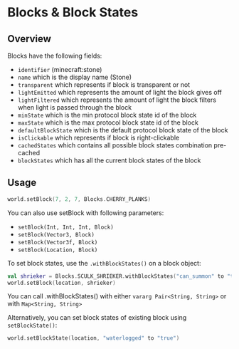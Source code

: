 # Blocks & Block States

## Overview

Blocks have the following fields:
- `identifier` (minecraft:stone)
- `name` which is the display name (Stone)
- `transparent` which represents if block is transparent or not
- `lightEmitted` which represents the amount of light the block gives off
- `lightFiltered` which represents the amount of light the block filters when light is passed through the block
- `minState` which is the min protocol block state id of the block
- `maxState` which is the max protocol block state id of the block
- `defaultBlockState` which is the default protocol block state of the block
- `isClickable` which represents if block is right-clickable
- `cachedStates` which contains all possible block states combination pre-cached
- `blockStates` which has all the current block states of the block

## Usage

```kotlin
world.setBlock(7, 2, 7, Blocks.CHERRY_PLANKS)
```

You can also use setBlock with following parameters:
- `setBlock(Int, Int, Int, Block)`
- `setBlock(Vector3, Block)`
- `setBlock(Vector3f, Block)`
- `setBlock(Location, Block)`

To set block states, use the `.withBlockStates()` on a block object:

```kotlin
val shrieker = Blocks.SCULK_SHRIEKER.withBlockStates("can_summon" to "true")
world.setBlock(location, shrieker)
```

You can call .withBlockStates() with either `vararg Pair<String, String>` or with `Map<String, String>`

Alternatively, you can set block states of existing block using `setBlockState()`:

```kotlin
world.setBlockState(location, "waterlogged" to "true")
```